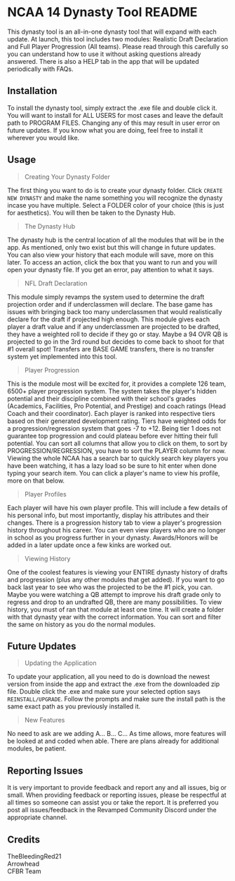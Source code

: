 # NCAA 14 Dynasty Tool README

This dynasty tool is an all-in-one dynasty tool that will expand with each update. At launch, this tool includes two modules: Realistic Draft Declaration and Full Player Progression (All teams). Please read through this carefully so you can understand how to use it without asking questions already answered. There is also a HELP tab in the app that will be updated periodically with FAQs.

## Installation

To install the dynasty tool, simply extract the .exe file and double click it. You will want to install for ALL USERS for most cases and leave the default path to PROGRAM FILES. Changing any of this may result in user error on future updates. If you know what you are doing, feel free to install it wherever you would like.

## Usage

> Creating Your Dynasty Folder

The first thing you want to do is to create your dynasty folder. Click `CREATE NEW DYNASTY` and make the name something you will recognize the dynasty incase you have multiple. Select a FOLDER color of your choice (this is just for aesthetics). You will then be taken to the Dynasty Hub.

> The Dynasty Hub

The dynasty hub is the central location of all the modules that will be in the app. As mentioned, only two exist but this will change in future updates. You can also view your history that each module will save, more on this later. To access an action, click the box that you want to run and  you will open your dynasty file. If you get an error, pay attention to what it says.

> NFL Draft Declaration

This module simply revamps the system used to determine the draft projection order and if underclassmen will declare. The base game has issues with bringing back too many underclassmen that would realistically declare for the draft if projected high enough. This module gives each player a draft value and if any underclassmen are projected to be drafted, they have a weighted roll to decide if they go or stay. Maybe a 94 OVR QB is projected to go in the 3rd round but decides to come back to shoot for that #1 overall spot! Transfers are BASE GAME transfers, there is no transfer system yet implemented into this tool.

> Player Progression

This is the module most will be excited for, it provides a complete 126 team, 6500+ player progression system. The system takes the player's hidden potential and their discipline combined with their school's grades (Academics, Facilities, Pro Potential, and Prestige) and coach ratings (Head Coach and their coordinator). Each player is ranked into respective tiers based on their generated development rating. Tiers have weighted odds for a progression/regression system that goes -7 to +12. Being tier 1 does not guarantee top progression and could plateau before ever hitting their full potential. You can sort all columns that allow you to click on them, to sort by PROGRESSION/REGRESSION, you have to sort the PLAYER column for now. Viewing the whole NCAA has a search bar to quickly search key players you have been watching, it has a lazy load so be sure to hit enter when done typing your search item. You can click a player's name to view his profile, more on that below.

> Player Profiles

Each player will have his own player profile. This will include a few details of his personal info, but most importantly, display his attributes and their changes. There is a progression history tab to view a player's progression history throughout his career. You can even view players who are no longer in school as you progress further in your dynasty. Awards/Honors will be added in a later update once a few kinks are worked out.

> Viewing History

One of the coolest features is viewing your ENTIRE dynasty history of drafts and progression (plus any other modules that get added). If you want to go back last year to see who was the projected to be the #1 pick, you can. Maybe you were watching a QB attempt to improve his draft grade only to regress and drop to an undrafted QB, there are many possibilities. To view history, you must of ran that module at least one time. It will create a folder with that dynasty year with the correct information. You can sort and filter the same on history as you do the normal modules.

## Future Updates
> Updating the Application

To update your application, all you need to do is download the newest version from inside the app and extract the .exe from the downloaded zip file. Double click the .exe and make sure your selected option says `REINSTALL/UPGRADE`. Follow the prompts and make sure the install path is the same exact path as you previously installed it.

> New Features

No need to ask are we adding A... B... C... As time allows, more features will be looked at and coded when able. There are plans already for additional modules, be patient.

## Reporting Issues
It is very important to provide feedback and report any and all issues, big or small. When providing feedback or reporting issues, please be respectful at all times so someone can assist you or take the report. It is preferred you post all issues/feedback in the Revamped Community Discord under the appropriate channel. 

## Credits
TheBleedingRed21  
Arrowhead  
CFBR Team
